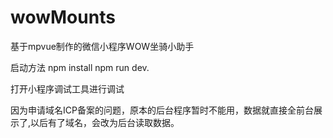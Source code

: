 # wowMounts
基于mpvue制作的微信小程序WOW坐骑小助手

启动方法
npm install
npm run dev.

打开小程序调试工具进行调试

因为申请域名ICP备案的问题，原本的后台程序暂时不能用，数据就直接全前台展示了,以后有了域名，会改为后台读取数据。
